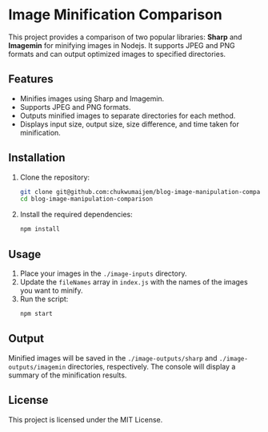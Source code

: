 # Image Minification Comparison

This project provides a comparison of two popular libraries: **Sharp** and **Imagemin** for minifying images in Nodejs. It supports JPEG and PNG formats and can output optimized images to specified directories.

## Features

- Minifies images using Sharp and Imagemin.
- Supports JPEG and PNG formats.
- Outputs minified images to separate directories for each method.
- Displays input size, output size, size difference, and time taken for minification.

## Installation

1. Clone the repository:

   ```bash
   git clone git@github.com:chukwumaijem/blog-image-manipulation-comparison.git
   cd blog-image-manipulation-comparison
   ```

2. Install the required dependencies:
   ```bash
   npm install
   ```

## Usage

1. Place your images in the `./image-inputs` directory.
2. Update the `fileNames` array in `index.js` with the names of the images you want to minify.
3. Run the script:
   ```bash
   npm start
   ```

## Output

Minified images will be saved in the `./image-outputs/sharp` and `./image-outputs/imagemin` directories, respectively. The console will display a summary of the minification results.

## License

This project is licensed under the MIT License.
